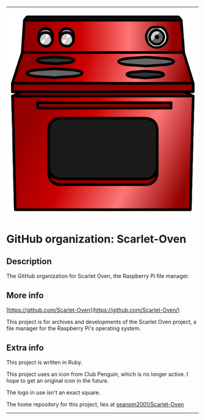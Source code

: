 
***

![RedOven1.png failed to load. The file may be missing or corrupt. Check the file path for errors first.](/AdditionalInfo/2/Scarlet-Oven/RedOven1.png)

# GitHub organization: Scarlet-Oven

## Description

The GitHub organization for Scarlet Oven, the Raspberry Pi file manager.

## More info

[https://github.com/Scarlet-Oven](https://github.com/Scarlet-Oven/)

This project is for archives and developments of the Scarlet Oven project, a file manager for the Raspberry Pi's operating system.

## Extra info

This project is written in Ruby.

This project uses an icon from Club Penguin, which is no longer active. I hope to get an original icon in the future.

The logo in use isn't an exact square.

The home repository for this project, lies at [seanpm2001/Scarlet-Oven](https://github.com/seanpm2001/Scarlet-Oven/)

***
